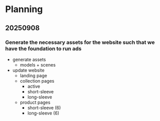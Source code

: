 # Planning

## 20250908

### Generate the necessary assets for the website such that we have the foundation to run ads

* generate assets
  * models + scenes
* update website
  * landing page
  * collection pages
    * active
    * short-sleeve
    * long-sleeve
  * product pages
    * short-sleeve (6)
    * long-sleeve (6)
